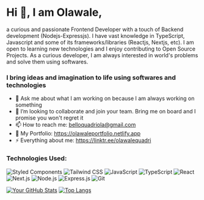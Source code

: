 # Hi 👋, I am Olawale,
a curious and passionate Frontend Developer with a touch of Backend development (Nodejs-Expressjs). I have vast knowledge in TypeScript, Javascript and some of its frameworks/libraries (Reactjs, Nextjs, etc). I am open to learning new technologies and I enjoy contributing to Open Source Projects. As a curious developer, I am always interested in world's problems and solve them using softwares.

### I bring ideas and imagination to life using softwares and technologies

- 💬 Ask me about what I am working on because I am always working on something
- 👯 I’m looking to collaborate and join your team. Bring me on board and I promise you won't regret it
- 📫 How to reach me: belloquadriola@gmail.com
- 💬 My Portfolio: https://olawaleportfolio.netlify.app
- ⚡ Everything about me: https://linktr.ee/olawalequadri

### Technologies Used:
![Styled Components](https://img.shields.io/badge/Styled_Components-DB7093?style=flat-square&logo=styled-components&logoColor=white)
![Tailwind CSS](https://img.shields.io/badge/Tailwind_CSS-38B2AC?style=flat-square&logo=tailwind-css&logoColor=white)
![JavaScript](https://img.shields.io/badge/JavaScript-F7DF1E?style=flat-square&logo=javascript&logoColor=black)
![TypeScript](https://img.shields.io/badge/TypeScript-3178C6?style=flat-square&logo=typescript&logoColor=white)
![React](https://img.shields.io/badge/React-61DAFB?style=flat-square&logo=react&logoColor=white)
![Next.js](https://img.shields.io/badge/Next.js-000000?style=flat-square&logo=next.js&logoColor=white)
![Node.js](https://img.shields.io/badge/Node.js-339933?style=flat-square&logo=node.js&logoColor=white)
![Express.js](https://img.shields.io/badge/Express.js-000000?style=flat-square&logo=express&logoColor=white)
![Git](https://img.shields.io/badge/Git-F05032?style=flat-square&logo=git&logoColor=white)

  [![Your GitHub Stats](https://github-readme-stats.vercel.app/api?username=bezbrain&show_icons=true&theme=radical)](https://github.com/anuraghazra/github-readme-stats)
  [![Top Langs](https://github-readme-stats-git-masterrstaa-rickstaa.vercel.app/api/top-langs/?username=bezbrain&theme=tokyonight)](https://github.com/anuraghazra/github-readme-stats)

<!--
**bezbrain/bezbrain** is a ✨ _special_ ✨ repository because its `README.md` (this file) appears on your GitHub profile.

Here are some ideas to get you started:

- 🔭 I’m currently working on my Portfolio
- 🌱 I’m currently learning React.js
- 👯 I’m looking to collaborate on ...
- 🤔 I’m looking for help with ...
- 💬 Ask me about ...
- 📫 How to reach me: ...
- 😄 Pronouns: ...
- ⚡ Fun fact: ...
-->
